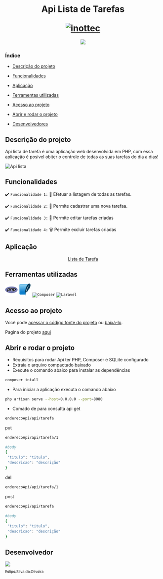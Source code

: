 <h1 align="center">
  <p align="center">Api Lista de Tarefas</p>
  <a href="https://inottec.com.br/felipe/"><img src="https://user-images.githubusercontent.com/63815922/232280305-997dbecf-cf4d-499f-a2c6-a6f5e4448c49.png?text=Lista de Tarefa#vitrinedev" alt="inottec"></a>
</h1>

<p align="center">
<img src="http://img.shields.io/static/v1?label=STATUS&message=EM%20DESENVOLVIMENTO&color=GREEN&style=for-the-badge"/>
</p>

### Índice

- [Descrição do projeto](#descrição-do-projeto)

- [Funcionalidades](#funcionalidades)

- [Aplicação](#aplicação)

- [Ferramentas utilizadas](#ferramentas-utilizadas)

- [Acesso ao projeto](#acesso-ao-projeto)

- [Abrir e rodar o projeto](#abrir-e-rodar-o-projeto)

- [Desenvolvedores](#desenvolvedores)

## Descrição do projeto 

<p align="justify">

Api lista de tarefa é uma aplicação web desenvolvida em PHP, com essa aplicação é posivel obiter o controle de todas as suas tarefas do dia a dias!
  
![Api lista](https://user-images.githubusercontent.com/63815922/232362340-28c70aec-57c7-4079-ba2b-9d95bebb8d1d.jpg)

</p>

## Funcionalidades

:heavy_check_mark: `Funcionalidade 1:` 📆 Efetuar a listagem de todas as tarefas.

:heavy_check_mark: `Funcionalidade 2:` 📑 Permite cadastrar uma nova tarefaa.

:heavy_check_mark: `Funcionalidade 3:` 📝 Permite editar tarefas criadas

:heavy_check_mark: `Funcionalidade 4:` 🗑️ Permite excluir tarefas criadas

## Aplicação

<div align="center">
  
[Lista de Tarefa](https://user-images.githubusercontent.com/63815922/232363721-d4c4348f-802e-4602-aa1f-f8a9d3ab2770.mp4)
  
</div>





###

## Ferramentas utilizadas
<code><img width="40px" src="https://raw.githubusercontent.com/devicons/devicon/master/icons/php/php-original.svg" title = "PHP"/></code>
<code><img width="40px" src="https://raw.githubusercontent.com/devicons/devicon/master/icons/sqlite/sqlite-original.svg" title = "SQLite"/></code>
<code><img width="40px"
 src="https://getcomposer.org/img/logo-composer-transparent.png" title = "Composer"/></code>
<code><img width="40px"
 src="https://upload.wikimedia.org/wikipedia/commons/9/9a/Laravel.svg" title = "Laravel"/></code>
###

## Acesso ao projeto


Você pode [acessar o código fonte do projeto](https://github.com/Felipe-S-O/api-listaDeTarefas) ou [baixá-lo](https://github.com/Felipe-S-O/api-listaDeTarefas/archive/refs/heads/main.zip).

Pagina do projeto [aqui](https://api-lista-tarefa.herokuapp.com/api/tarefa)

## Abrir e rodar o projeto

- Requisitos para rodar Api ter PHP, Composer e SQLite configurado
- Extraia o arquivo compactado baixado
- Execute o comando abaixo para instalar as dependências
```bash
composer intall
```
- Para iniciar a aplicação executa o comando abaixo
```bash
php artisan serve --host=0.0.0.0 --port=8080
```
- Comado de para consulta api
get
```bash
enderecoApi/api/tarefa
```
put
```bash
enderecoApi/api/tarefa/1
```
```bash
#body
{
 "titulo": "titulo",
 "descricao": "descrição"
}
```
del
```bash
enderecoApi/api/tarefa/1
```
post
```bash
enderecoApi/api/tarefa
```
```bash
#body
{
 "titulo": "titulo",
 "descricao": "descrição"
}
```

## Desenvolvedor

[<img src="https://avatars.githubusercontent.com/u/63815922?v=4" width=115><br><sub>Felipe Silva de Oliveira</sub>](https://github.com/Felipe-S-O) 

